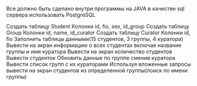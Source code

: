 Все должно быть сделано внутри программы на JAVA в качестве sql сервера использовать PostgreSQL

Создать таблицу Student
Колонки id, fio, sex, id_group
Создать таблицу Group
Колонки id, name, id_curator
Создать таблицу Curator
Колонки id, fio
Заполнить таблицы данными(15 студентов, 3 группы, 4 куратора)
Вывести на экран информацию о всех студентах включая название группы и имя куратора
Вывести на экран количество студентов
Вывести студенток
Обновить данные по группе сменив куратора
Вывести список групп с их кураторами
Используя вложенные запросы вывести на экран студентов из определенной группы(поиск по имени группы)
